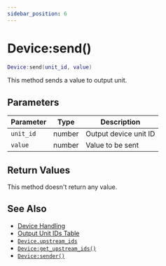 ```yaml
---
sidebar_position: 6
---
```


# Device:send()
```lua
Device:send(unit_id, value)
```
This method sends a value to output unit.


## Parameters
|Parameter|Type|Description|
|-|-|-|
|`unit_id`|number|Output device unit ID|
|`value`|number|Value to be sent|


## Return Values
This method doesn't return any value.

## See Also
- [Device Handling](/guide/device)
- [Output Unit IDs Table](/guide/device/#output-unit-ids-table)
- [`Device.upstream_ids`](/libs/mapper/Device/Device_upstream_ids)
- [`Device:get_upstream_ids()`](/libs/mapper/Device/Device-get_upstream_ids)
- [`Device:sender()`](/libs/mapper/Device/Device-sender)
